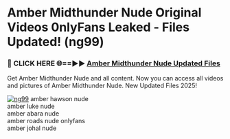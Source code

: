 # Amber Midthunder Nude Original Videos 0nlyFans Leaked - Files Updated! (ng99)

<h3>🔴 CLICK HERE 🌐==►► <a href="https://tinyurl.com/4mcuefdz" rel="nofollow">Amber Midthunder Nude Updated Files</a></h3>

Get Amber Midthunder Nude and all content. Now you can access all videos and pictures of Amber Midthunder Nude. New Updated Files 2025!

[![ng99](https://i.imgur.com/StAQSOY.gif)](https://tinyurl.com/4mcuefdz)
amber hawson nude<br>
amber luke nude<br>
amber abara nude<br>
amber roads nude onlyfans<br>
amber johal nude
